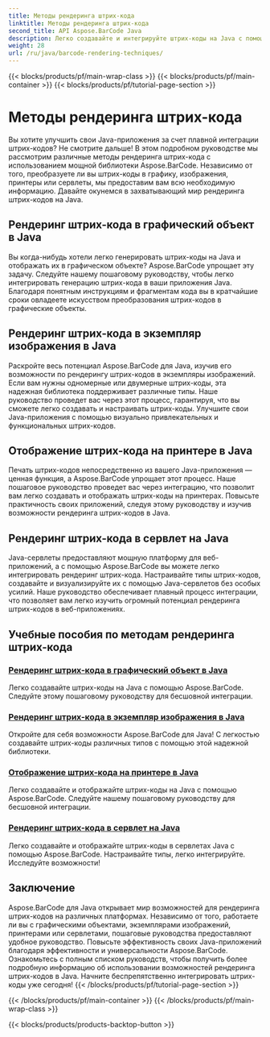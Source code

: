 ```yaml
---
title: Методы рендеринга штрих-кода
linktitle: Методы рендеринга штрих-кода
second_title: API Aspose.BarCode Java
description: Легко создавайте и интегрируйте штрих-коды на Java с помощью Aspose.BarCode. Изучите пошаговые руководства по отображению штрих-кодов на графике, изображениях, принтерах и сервлетах.
weight: 28
url: /ru/java/barcode-rendering-techniques/
---
```


{{< blocks/products/pf/main-wrap-class >}}
{{< blocks/products/pf/main-container >}}
{{< blocks/products/pf/tutorial-page-section >}}

# Методы рендеринга штрих-кода


Вы хотите улучшить свои Java-приложения за счет плавной интеграции штрих-кодов? Не смотрите дальше! В этом подробном руководстве мы рассмотрим различные методы рендеринга штрих-кода с использованием мощной библиотеки Aspose.BarCode. Независимо от того, преобразуете ли вы штрих-коды в графику, изображения, принтеры или сервлеты, мы предоставим вам всю необходимую информацию. Давайте окунемся в захватывающий мир рендеринга штрих-кодов на Java.

## Рендеринг штрих-кода в графический объект в Java

Вы когда-нибудь хотели легко генерировать штрих-коды на Java и отображать их в графическом объекте? Aspose.BarCode упрощает эту задачу. Следуйте нашему пошаговому руководству, чтобы легко интегрировать генерацию штрих-кода в ваши приложения Java. Благодаря понятным инструкциям и фрагментам кода вы в кратчайшие сроки овладеете искусством преобразования штрих-кодов в графические объекты.

## Рендеринг штрих-кода в экземпляр изображения в Java

Раскройте весь потенциал Aspose.BarCode для Java, изучив его возможности по рендерингу штрих-кодов в экземпляры изображений. Если вам нужны одномерные или двумерные штрих-коды, эта надежная библиотека поддерживает различные типы. Наше руководство проведет вас через этот процесс, гарантируя, что вы сможете легко создавать и настраивать штрих-коды. Улучшите свои Java-приложения с помощью визуально привлекательных и функциональных штрих-кодов.

## Отображение штрих-кода на принтере в Java

Печать штрих-кодов непосредственно из вашего Java-приложения — ценная функция, а Aspose.BarCode упрощает этот процесс. Наше пошаговое руководство проведет вас через интеграцию, что позволит вам легко создавать и отображать штрих-коды на принтерах. Повысьте практичность своих приложений, следуя этому руководству и изучив возможности рендеринга штрих-кодов в Java.

## Рендеринг штрих-кода в сервлет на Java

Java-сервлеты предоставляют мощную платформу для веб-приложений, а с помощью Aspose.BarCode вы можете легко интегрировать рендеринг штрих-кода. Настраивайте типы штрих-кодов, создавайте и визуализируйте их с помощью Java-сервлетов без особых усилий. Наше руководство обеспечивает плавный процесс интеграции, что позволяет вам легко изучить огромный потенциал рендеринга штрих-кодов в веб-приложениях.

## Учебные пособия по методам рендеринга штрих-кода
### [Рендеринг штрих-кода в графический объект в Java](./rendering-barcode-graphics-object/)
Легко создавайте штрих-коды на Java с помощью Aspose.BarCode. Следуйте этому пошаговому руководству для бесшовной интеграции.
### [Рендеринг штрих-кода в экземпляр изображения в Java](./rendering-barcode-image-instance/)
Откройте для себя возможности Aspose.BarCode для Java! С легкостью создавайте штрих-коды различных типов с помощью этой надежной библиотеки.
### [Отображение штрих-кода на принтере в Java](./rendering-barcode-printer/)
Легко создавайте и отображайте штрих-коды на Java с помощью Aspose.BarCode. Следуйте нашему пошаговому руководству для бесшовной интеграции.
### [Рендеринг штрих-кода в сервлет на Java](./rendering-barcode-servlet/)
Легко создавайте и отображайте штрих-коды в сервлетах Java с помощью Aspose.BarCode. Настраивайте типы, легко интегрируйте. Исследуйте возможности!

## Заключение
Aspose.BarCode для Java открывает мир возможностей для рендеринга штрих-кодов на различных платформах. Независимо от того, работаете ли вы с графическими объектами, экземплярами изображений, принтерами или сервлетами, пошаговые руководства предоставляют удобное руководство. Повысьте эффективность своих Java-приложений благодаря эффективности и универсальности Aspose.BarCode. Ознакомьтесь с полным списком руководств, чтобы получить более подробную информацию об использовании возможностей рендеринга штрих-кодов в Java. Начните беспрепятственно интегрировать штрих-коды уже сегодня!
{{< /blocks/products/pf/tutorial-page-section >}}

{{< /blocks/products/pf/main-container >}}
{{< /blocks/products/pf/main-wrap-class >}}

{{< blocks/products/products-backtop-button >}}
